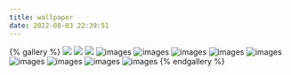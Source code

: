 ```yaml
---
title: wallpaper
date: 2022-08-03 22:39:51
---
```


{% gallery %}
![](https://cdn.jsdelivr.net/gh/fatalismile/picture/images/avatar.jpg)
![](https://cdn.jsdelivr.net/gh/fatalismile/picture/ACG/1.jpg)
![](https://cdn.jsdelivr.net/gh/baby959/album@bda431c5f8eaec150af93797b2cd9a1a48593d84/2021/02/06/c93cb693e057eeb2797cca143fc48fee.jpg)
![images](https://7.dusays.com/2021/05/19/80374eecbfd01.jpg)
![images](https://7.dusays.com/2021/05/19/09681d246739a.jpg)
![images](https://7.dusays.com/2021/05/19/49700697ea289.jpg)
![images](https://7.dusays.com/2021/05/19/59e347180b703.jpg)
![images](https://7.dusays.com/2021/05/19/f96c4caeac2d6.jpg)
![images](https://7.dusays.com/2021/05/19/6839e61a202fc.jpg)
![images](https://7.dusays.com/2021/05/19/6ed9760e0faea.jpg)
![images](https://upimage.alexhchu.com/2021/05/19/80cbe925b8c56.jpg)
![images](https://7.dusays.com/2021/05/19/2959937f98df8.jpg)
{% endgallery %}
